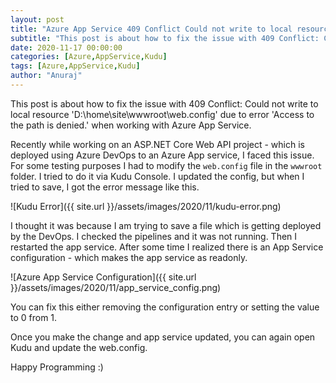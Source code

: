 ```yaml
---
layout: post
title: "Azure App Service 409 Conflict Could not write to local resource due to error access to the path is denied."
subtitle: "This post is about how to fix the issue with 409 Conflict: Could not write to local resource D:\home\site\wwwroot\web.config due to error Access to the path is denied. when working with Azure App Service."
date: 2020-11-17 00:00:00
categories: [Azure,AppService,Kudu]
tags: [Azure,AppService,Kudu]
author: "Anuraj"
---
```

This post is about how to fix the issue with 409 Conflict: Could not write to local resource 'D:\home\site\wwwroot\web.config' due to error 'Access to the path is denied.' when working with Azure App Service.

Recently while working on an ASP.NET Core Web API project - which is deployed using Azure DevOps to an Azure App service, I faced this issue. For some testing purposes I had to modify the `web.config` file in the `wwwroot` folder. I tried to do it via Kudu Console. I updated the config, but when I tried to save, I got the error message like this.

![Kudu Error]({{ site.url }}/assets/images/2020/11/kudu-error.png)

I thought it was because I am trying to save a file which is getting deployed by the DevOps. I checked the pipelines and it was not running. Then I restarted the app service. After some time I realized there is an App Service configuration - which makes the app service as readonly.

![Azure App Service Configuration]({{ site.url }}/assets/images/2020/11/app_service_config.png)

You can fix this either removing the configuration entry or setting the value to 0 from 1.

Once you make the change and app service updated, you can again open Kudu and update the web.config.

Happy Programming :)